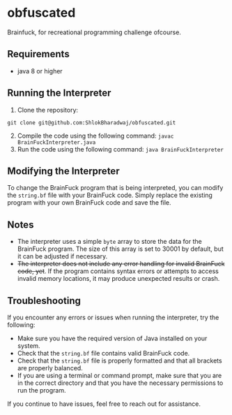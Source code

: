 # obfuscated
Brainfuck, for recreational programming challenge ofcourse.

## Requirements
- java 8 or higher

## Running the Interpreter

1. Clone the repository:
```
git clone git@github.com:ShlokBharadwaj/obfuscated.git
```
2. Compile the code using the following command: `javac BrainFuckInterpreter.java`
3. Run the code using the following command: `java BrainFuckInterpreter`

## Modifying the Interpreter

To change the BrainFuck program that is being interpreted, you can modify the `string.bf` file with your BrainFuck code. Simply replace the existing program with your own BrainFuck code and save the file.

## Notes

- The interpreter uses a simple `byte` array to store the data for the BrainFuck program. The size of this array is set to 30001 by default, but it can be adjusted if necessary.
- ~~The interpreter does not include any error handling for invalid BrainFuck code, yet~~. If the program contains syntax errors or attempts to access invalid memory locations, it may produce unexpected results or crash.

## Troubleshooting

If you encounter any errors or issues when running the interpreter, try the following:

- Make sure you have the required version of Java installed on your system.
- Check that the `string.bf` file contains valid BrainFuck code.
- Check that the `string.bf` file is properly formatted and that all brackets are properly balanced.
- If you are using a terminal or command prompt, make sure that you are in the correct directory and that you have the necessary permissions to run the program.

If you continue to have issues, feel free to reach out for assistance.
